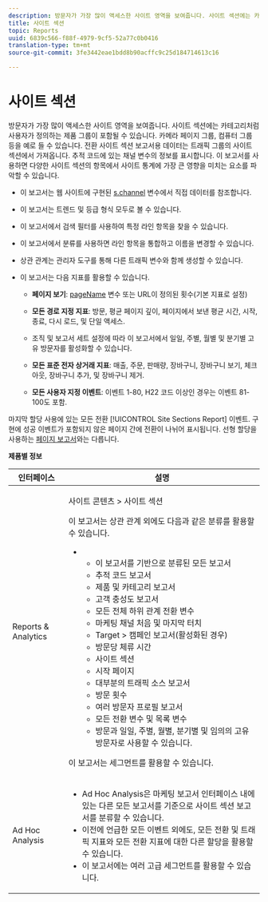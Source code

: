 ```yaml
---
description: 방문자가 가장 많이 액세스한 사이트 영역을 보여줍니다. 사이트 섹션에는 카테고리처럼 사용자가 정의하는 제품 그룹이 포함될 수 있습니다. 카메라 페이지 그룹, 컴퓨터 그룹 등을 예로 들 수 있습니다. 전환 사이트 섹션 보고서용 데이터는 트래픽 그룹의 사이트 섹션에서 가져옵니다. 추적 코드에 있는 채널 변수의 정보를 표시합니다. 이 보고서를 사용하면 다양한 사이트 섹션의 항목에서 사이트 통계에 가장 큰 영향을 미치는 요소를 파악할 수 있습니다.
title: 사이트 섹션
topic: Reports
uuid: 6839c566-f88f-4979-9cf5-52a77c0b0416
translation-type: tm+mt
source-git-commit: 3fe3442eae1bdd8b90acffc9c25d184714613c16

---
```



# 사이트 섹션

방문자가 가장 많이 액세스한 사이트 영역을 보여줍니다. 사이트 섹션에는 카테고리처럼 사용자가 정의하는 제품 그룹이 포함될 수 있습니다. 카메라 페이지 그룹, 컴퓨터 그룹 등을 예로 들 수 있습니다. 전환 사이트 섹션 보고서용 데이터는 트래픽 그룹의 사이트 섹션에서 가져옵니다. 추적 코드에 있는 채널 변수의 정보를 표시합니다. 이 보고서를 사용하면 다양한 사이트 섹션의 항목에서 사이트 통계에 가장 큰 영향을 미치는 요소를 파악할 수 있습니다.

* 이 보고서는 웹 사이트에 구현된 [s.channel](https://docs.adobe.com/content/help/en/analytics/implementation/vars/page-vars/channel.html) 변수에서 직접 데이터를 참조합니다.
* 이 보고서는 트렌드 및 등급 형식 모두로 볼 수 있습니다.
* 이 보고서에서 검색 필터를 사용하여 특정 라인 항목을 찾을 수 있습니다.
* 이 보고서에서 분류를 사용하면 라인 항목을 통합하고 이름을 변경할 수 있습니다.
* 상관 관계는 관리자 도구를 통해 다른 트래픽 변수와 함께 생성할 수 있습니다.
* 이 보고서는 다음 지표를 활용할 수 있습니다.

   * **페이지 보기**: [pageName](https://docs.adobe.com/content/help/en/analytics/implementation/vars/page-vars/pagename.html) 변수 또는 URL이 정의된 횟수(기본 지표로 설정)

   * **모든 경로 지정 지표**: 방문, 평균 페이지 깊이, 페이지에서 보낸 평균 시간, 시작, 종료, 다시 로드, 및 단일 액세스.
   * 조직 및 보고서 세트 설정에 따라 이 보고서에서 일일, 주별, 월별 및 분기별 고유 방문자를 활성화할 수 있습니다.
   * **모든 표준 전자 상거래 지표**: 매출, 주문, 판매량, 장바구니, 장바구니 보기, 체크아웃, 장바구니 추가, 및 장바구니 제거.
   * **모든 사용자 지정 이벤트**: 이벤트 1-80, H22 코드 이상인 경우는 이벤트 81-100도 포함.

마지막 할당 사용에 있는 모든 전환 [!UICONTROL Site Sections Report] 이벤트. 구현에 성공 이벤트가 포함되지 않은 페이지 간에 전환이 나뉘어 표시됩니다. 선형 할당을 사용하는 [페이지 보고서](/help/components/c-variables/dimensionslist/reports-pages.md)와는 다릅니다.

**제품별 정보**

<table id="table_525FDF95C8ED4BF2A1E25BE2DA971EFB"> 
 <thead> 
  <tr> 
   <th colname="col1" class="entry"> 인터페이스 </th> 
   <th colname="col2" class="entry"> 설명 </th> 
  </tr> 
 </thead>
 <tbody> 
  <tr> 
   <td colname="col1"> Reports &amp; Analytics </td> 
   <td colname="col2"> <p> <span class="uicontrol"> 사이트 콘텐츠</span> &gt; <span class="uicontrol">사이트 섹션</span> </p> <p>이 보고서는 상관 관계 외에도 다음과 같은 분류를 활용할 수 있습니다. </p> 
    <ul id="ul_9CD009D89B134C53807332E3C88D3C44"> 
     <li id="li_566417EB074D425C9A1F4FB28AA7FAB4"> 
      <ul id="ul_3795C7AAE6DA4B7E96FCDC7F3211DFBB"> 
       <li id="li_50B295E961724CFB83D222DE9B4C7FF2">이 보고서를 기반으로 분류된 모든 보고서 </li> 
       <li id="li_697682892D8841BC8120BEC0E1AE9753"> <span class="wintitle"> 추적 코드 보고서</span> </li> 
       <li id="li_F6D893FCBA7A4B3EB04715833CA41022"> <span class="wintitle"> 제품</span> 및 <span class="wintitle">카테고리</span> 보고서 </li> 
       <li id="li_9F379E61DB4F4753AE1FFFC8F9C17347"> <span class="wintitle"> 고객 충성도 보고서</span> </li> 
       <li id="li_64A6A06F9265410ABB425DA4AF50C440">모든 전체 하위 관계 전환 변수 </li> 
       <li id="li_907DDFCC35AB48EEA5B169B4A2598FB1"> <span class="wintitle"> 마케팅 채널 처음 및 마지막 터치</span> </li> 
       <li id="li_B08A0DCB40154152AF1033B7629A5B5A"> <span class="uicontrol"> Target</span> &gt; <span class="uicontrol">캠페인</span> 보고서(활성화된 경우) </li> 
       <li id="li_6D4E65DD6E2B49C9A8C12181D23F185A">방문당 체류 시간 </li> 
       <li id="li_C6D3AD5A534243A8A6E17C663FEBA6BA">사이트 섹션 </li> 
       <li id="li_E1F46EED5CE2425D83200A2FCB686EE5">시작 페이지 </li> 
       <li id="li_1201EE0EBF13476C9A9525E0700F30F3">대부분의 트래픽 소스 보고서 </li> 
       <li id="li_563E07858FB1473BB22C2B191E8BE620">방문 횟수 </li> 
       <li id="li_1CAD77ABA6A2454282A4DA7E88C047E8">여러 방문자 프로필 보고서 </li> 
       <li id="li_D3A04E4CD8EC4646AAB90BF19F0AFA8A">모든 전환 변수 및 목록 변수 </li> 
       <li id="li_01C194CE0F3E4C0694A34B4C6697F385">방문과 일일, 주별, 월별, 분기별 및 임의의 고유 방문자로 사용할 수 있습니다. </li> 
      </ul> </li> 
    </ul> <p>이 보고서는 세그먼트를 활용할 수 있습니다. </p> </td> 
  </tr> 
  <tr> 
   <td colname="col1"> Ad Hoc Analysis </td> 
   <td colname="col2"> 
    <ul id="ul_DFF9BFC01FC1424B8905C2D2C0EFD156"> 
     <li id="li_65FDF1C165C84F729E0EE84FF671B5E4">Ad Hoc Analysis은 마케팅 보고서 인터페이스 내에 있는 다른 모든 보고서를 기준으로 사이트 섹션 보고서를 분류할 수 있습니다. </li> 
     <li id="li_2159DE10C52D40AA89E4C934FC184641">이전에 언급한 모든 이벤트 외에도, 모든 전환 및 트래픽 지표와 모든 전환 지표에 대한 다른 할당을 활용할 수 있습니다. </li> 
     <li id="li_3A23C6286D314B5D814612469F4F77C5">이 보고서에는 여러 고급 세그먼트를 활용할 수 있습니다. </li> 
    </ul> </td> 
  </tr> 
 </tbody> 
</table>

